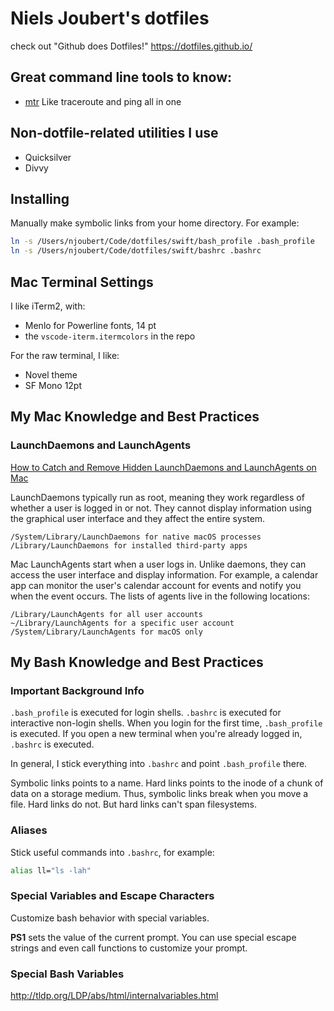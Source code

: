# Niels Joubert's dotfiles

check out "Github does Dotfiles!" https://dotfiles.github.io/

## Great command line tools to know:

- [mtr](https://formulae.brew.sh/formula/mtr) Like traceroute and ping all in one


## Non-dotfile-related utilities I use

- Quicksilver
- Divvy

## Installing

Manually make symbolic links from your home directory. For example:

```bash
ln -s /Users/njoubert/Code/dotfiles/swift/bash_profile .bash_profile
ln -s /Users/njoubert/Code/dotfiles/swift/bashrc .bashrc
```

## Mac Terminal Settings

I like iTerm2, with:
- Menlo for Powerline fonts, 14 pt
- the `vscode-iterm.itermcolors` in the repo

For the raw terminal, I like:

- Novel theme
- SF Mono 12pt

## My Mac Knowledge and Best Practices

### LaunchDaemons and LaunchAgents

[How to Catch and Remove Hidden LaunchDaemons and LaunchAgents on Mac](https://www.makeuseof.com/tag/hidden-launchdaemons-launchagents-mac/)

LaunchDaemons typically run as root, meaning they work regardless of whether a user is logged in or not. They cannot display information using the graphical user interface and they affect the entire system.

```
/System/Library/LaunchDaemons for native macOS processes
/Library/LaunchDaemons for installed third-party apps
```

Mac LaunchAgents start when a user logs in. Unlike daemons, they can access the user interface and display information. For example, a calendar app can monitor the user's calendar account for events and notify you when the event occurs. The lists of agents live in the following locations:


```
/Library/LaunchAgents for all user accounts
~/Library/LaunchAgents for a specific user account
/System/Library/LaunchAgents for macOS only
```

## My Bash Knowledge and Best Practices

### Important Background Info

`.bash_profile` is executed for login shells. `.bashrc` is executed for interactive non-login shells. When you login for the first time, `.bash_profile` is executed. If you open a new terminal when you're already logged in, `.bashrc` is executed. 

In general, I stick everything into `.bashrc` and point `.bash_profile` there.


Symbolic links points to a name. Hard links points to the inode of a chunk of data on a storage medium. Thus, symbolic links break when you move a file. Hard links do not. But hard links can't span filesystems.


### Aliases

Stick useful commands into `.bashrc`, for example:

```bash
alias ll="ls -lah"
```

### Special Variables and Escape Characters

Customize bash behavior with special variables.

**PS1** sets the value of the current prompt. You can use special escape strings and even call functions to customize your prompt.

### Special Bash Variables

http://tldp.org/LDP/abs/html/internalvariables.html
